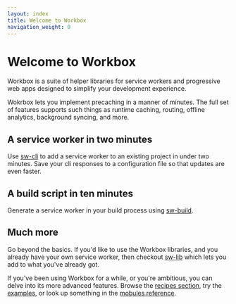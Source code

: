 ```yaml
---
layout: index
title: Welcome to Workbox
navigation_weight: 0
---
```


# Welcome to Workbox

Workbox is a suite of helper libraries for service workers and progressive web
apps designed to simplify your development experience. 

Wokrbox lets you implement precaching in a manner of minutes.
The full set of features supports such things as runtime caching, routing,
offline analytics, background syncing, and more.

## A service worker in two minutes

Use [sw-cli](sw-cli) to add a service worker to an existing project in under two
minutes. Save your cli responses to a configuration file so that updates are
even faster.

## A build script in ten minutes

Generate a service worker in your build process
using [sw-build](sw-build).

## Much more

Go beyond the basics. If you'd like to use the Workbox libraries, and you
already have your own service worker, then checkout
[sw-lib](sw-lib) which lets
you add to what you've already got.

If you've been using Workbox for a while, or you're
ambitious, you can delve into its more advanced features. Browse the
[recipes section](recipes), try the [examples](examples), or look up
something in the [mobules reference](reference-docs/stable/latest/).
